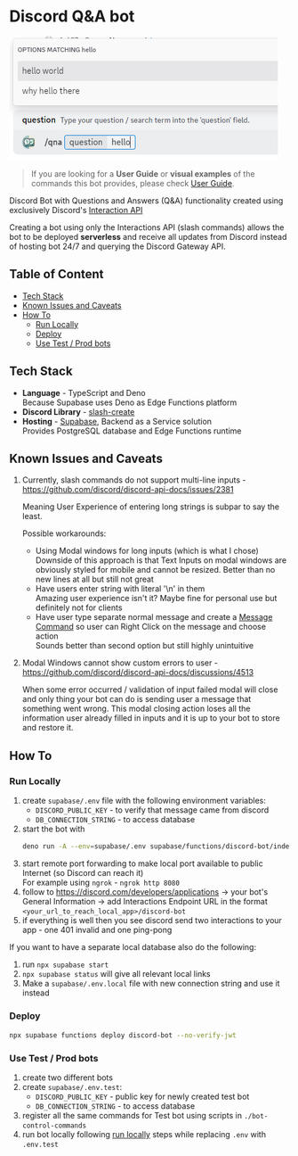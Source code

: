 # Discord Q&A bot

![qna search](docs/assets/qna-search.png)

> If you are looking for a **User Guide** or **visual examples** of the commands this bot provides, please check [User Guide](docs/user-guide.md).

Discord Bot with Questions and Answers (Q&A) functionality created using exclusively Discord's [Interaction API](https://discord.com/developers/docs/interactions/application-commands)

Creating a bot using only the Interactions API (slash commands) allows the bot to be deployed **serverless** and receive all updates from Discord instead of hosting bot 24/7 and querying the Discord Gateway API.

## Table of Content
- [Tech Stack](#tech-stack)
- [Known Issues and Caveats](#known-issues-and-caveats)
- [How To](#how-to)
    - [Run Locally](#run-locally)
    - [Deploy](#deploy)
    - [Use Test / Prod bots](#use-test--prod-bots)

## Tech Stack
- **Language** - TypeScript and Deno  
    Because Supabase uses Deno as Edge Functions platform
- **Discord Library** - [slash-create](https://github.com/Snazzah/slash-create)
- **Hosting** - [Supabase](https://supabase.com/), Backend as a Service solution  
    Provides PostgreSQL database and Edge Functions runtime

## Known Issues and Caveats
1) Currently, slash commands do not support multi-line inputs - https://github.com/discord/discord-api-docs/issues/2381

    Meaning User Experience of entering long strings is subpar to say the least.

    Possible workarounds:
    - Using Modal windows for long inputs (which is what I chose)  
        Downside of this approach is that Text Inputs on modal windows are obviously styled for mobile and cannot be resized. Better than no new lines at all but still not great
    - Have users enter string with literal '\n' in them  
        Amazing user experience isn't it? Maybe fine for personal use but definitely not for clients
    - Have user type separate normal message and create a [Message Command](https://discord.com/developers/docs/interactions/application-commands#message-commands) so user can Right Click on the message and choose action  
        Sounds better than second option but still highly unintuitive

2) Modal Windows cannot show custom errors to user - https://github.com/discord/discord-api-docs/discussions/4513

    When some error occurred / validation of input failed modal will close and only thing your bot can do is sending user a message that something went wrong. This modal closing action loses all the information user already filled in inputs and it is up to your bot to store and restore it.

## How To

### Run Locally
1) create `supabase/.env` file with the following environment variables:
    - `DISCORD_PUBLIC_KEY` - to verify that message came from discord
    - `DB_CONNECTION_STRING` - to access database
2) start the bot with
    ```bash
    deno run -A --env=supabase/.env supabase/functions/discord-bot/index.ts
    ```
3) start remote port forwarding to make local port available to public Internet (so Discord can reach it)  
    For example using `ngrok` - `ngrok http 8080`
4) follow to https://discord.com/developers/applications -> your bot's General Information -> add Interactions Endpoint URL in the format `<your_url_to_reach_local_app>/discord-bot`
5) if everything is well then you see discord send two interactions to your app - one 401 invalid and one ping-pong

If you want to have a separate local database also do the following:
1) run `npx supabase start`
2) `npx supabase status` will give all relevant local links
3) Make a `supabase/.env.local` file with new connection string and use it instead

### Deploy
```bash
npx supabase functions deploy discord-bot --no-verify-jwt
```

### Use Test / Prod bots
1) create two different bots
2) create `supabase/.env.test`:
    - `DISCORD_PUBLIC_KEY` - public key for newly created test bot
    - `DB_CONNECTION_STRING` - to access database
3) register all the same commands for Test bot using scripts in `./bot-control-commands`
4) run bot locally following [run locally](#run-locally) steps while replacing `.env` with `.env.test`
